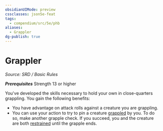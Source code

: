 ```yaml
---
obsidianUIMode: preview
cssclasses: json5e-feat
tags:
  - compendium/src/5e/phb
aliases:
  - Grappler
dg-publish: true
---
```

# Grappler
*Source: SRD / Basic Rules*  

***Prerequisites*** Strength 13 or higher

You've developed the skills necessary to hold your own in close-quarters grappling. You gain the following benefits:

- You have advantage on attack rolls against a creature you are grappling.  
- You can use your action to try to pin a creature [grappled](rules/conditions.md#grappled) by you. To do so, make another grapple check. If you succeed, you and the creature are both [restrained](rules/conditions.md#restrained) until the grapple ends.
